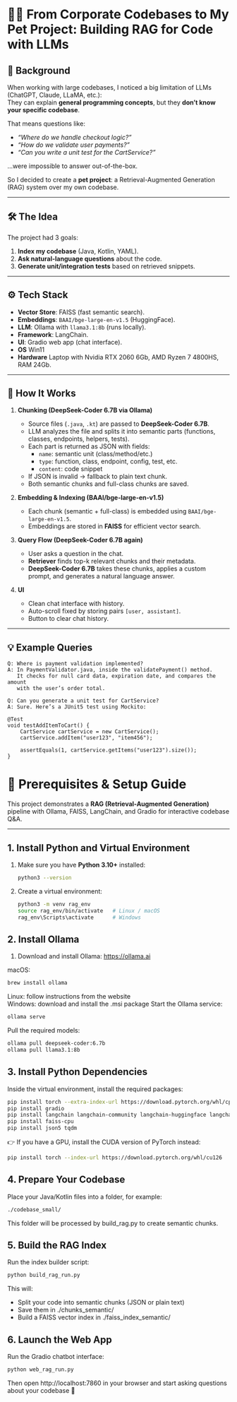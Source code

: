 # 🧑‍💻 From Corporate Codebases to My Pet Project: Building RAG for Code with LLMs  

## 🔎 Background  
When working with large codebases, I noticed a big limitation of LLMs (ChatGPT, Claude, LLaMA, etc.):  
They can explain **general programming concepts**, but they **don’t know your specific codebase**.  

That means questions like:  
- *“Where do we handle checkout logic?”*  
- *“How do we validate user payments?”*  
- *“Can you write a unit test for the CartService?”*  

…were impossible to answer out-of-the-box.  

So I decided to create a **pet project**: a Retrieval-Augmented Generation (RAG) system over my own codebase.

---

## 🛠️ The Idea  
The project had 3 goals:  
1. **Index my codebase** (Java, Kotlin, YAML).  
2. **Ask natural-language questions** about the code.  
3. **Generate unit/integration tests** based on retrieved snippets.  

---

## ⚙️ Tech Stack  
- **Vector Store**: FAISS (fast semantic search).  
- **Embeddings**: `BAAI/bge-large-en-v1.5` (HuggingFace).  
- **LLM**: Ollama with `llama3.1:8b` (runs locally).  
- **Framework**: LangChain.  
- **UI**: Gradio web app (chat interface).
- **OS** Win11
- **Hardware** Laptop with Nvidia RTX 2060 6Gb, AMD Ryzen 7 4800HS, RAM 24Gb.

---

## 🧩 How It Works  

1. **Chunking (DeepSeek-Coder 6.7B via Ollama)**  
   - Source files (`.java`, `.kt`) are passed to **DeepSeek-Coder 6.7B**.  
   - LLM analyzes the file and splits it into semantic parts (functions, classes, endpoints, helpers, tests).  
   - Each part is returned as JSON with fields:  
     - `name`: semantic unit (class/method/etc.)  
     - `type`: function, class, endpoint, config, test, etc.  
     - `content`: code snippet  
   - If JSON is invalid → fallback to plain text chunk.  
   - Both semantic chunks and full-class chunks are saved.  

2. **Embedding & Indexing (BAAI/bge-large-en-v1.5)**  
   - Each chunk (semantic + full-class) is embedded using `BAAI/bge-large-en-v1.5`.  
   - Embeddings are stored in **FAISS** for efficient vector search.  

3. **Query Flow (DeepSeek-Coder 6.7B again)**  
   - User asks a question in the chat.  
   - **Retriever** finds top-k relevant chunks and their metadata.  
   - **DeepSeek-Coder 6.7B** takes these chunks, applies a custom prompt, and generates a natural language answer.  

4. **UI**  
   - Clean chat interface with history.  
   - Auto-scroll fixed by storing pairs `[user, assistant]`.  
   - Button to clear chat history.  

---

## 💡 Example Queries  

```text
Q: Where is payment validation implemented?  
A: In PaymentValidator.java, inside the validatePayment() method.  
   It checks for null card data, expiration date, and compares the amount 
   with the user’s order total.

Q: Can you generate a unit test for CartService?  
A: Sure. Here’s a JUnit5 test using Mockito:

@Test
void testAddItemToCart() {
    CartService cartService = new CartService();
    cartService.addItem("user123", "item456");

    assertEquals(1, cartService.getItems("user123").size());
}
```
# 🔧 Prerequisites & Setup Guide

This project demonstrates a **RAG (Retrieval-Augmented Generation)** pipeline with Ollama, FAISS, LangChain, and Gradio for interactive codebase Q&A.

---

## 1. Install Python and Virtual Environment
1. Make sure you have **Python 3.10+** installed:
   ```bash
   python3 --version
2. Create a virtual environment:
   ```bash
   python3 -m venv rag_env
   source rag_env/bin/activate   # Linux / macOS
   rag_env\Scripts\activate      # Windows

## 2. Install Ollama
1. Download and install Ollama: https://ollama.ai

macOS:
   ```bash
   brew install ollama
   ```
Linux: follow instructions from the website <br>
Windows: download and install the .msi package
Start the Ollama service:
   ```bash
   ollama serve
   ```

Pull the required models:
   ```bash
   ollama pull deepseek-coder:6.7b
   ollama pull llama3.1:8b
   ```
## 3. Install Python Dependencies
Inside the virtual environment, install the required packages:
   ```bash
   pip install torch --extra-index-url https://download.pytorch.org/whl/cpu
   pip install gradio
   pip install langchain langchain-community langchain-huggingface langchain-ollama
   pip install faiss-cpu
   pip install json5 tqdm
   ```
👉 If you have a GPU, install the CUDA version of PyTorch instead:
   ```bash
   pip install torch --index-url https://download.pytorch.org/whl/cu126
   ```
## 4. Prepare Your Codebase
Place your Java/Kotlin files into a folder, for example:
   ```bash
   ./codebase_small/
   ```
This folder will be processed by build_rag.py to create semantic chunks.

## 5. Build the RAG Index
Run the index builder script:
   ```bash
   python build_rag_run.py
   ```
This will:
* Split your code into semantic chunks (JSON or plain text)
* Save them in ./chunks_semantic/
* Build a FAISS vector index in ./faiss_index_semantic/
## 6. Launch the Web App
Run the Gradio chatbot interface:
   ```bash
   python web_rag_run.py
   ```
Then open http://localhost:7860
 in your browser and start asking questions about your codebase 🎉
